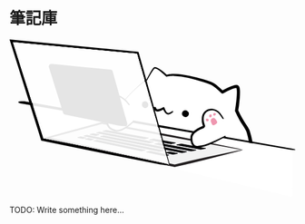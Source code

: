 # 筆記庫

<div class="container">
    <svg id="bongo-cat" xmlns="http://www.w3.org/2000/svg" xmlns:xlink="http://www.w3.org/1999/xlink"
        viewBox="0 0 787.3 433.8">
        <defs>
            <symbol id="eye" data-name="eye" viewBox="0 0 19.2 18.7">
                <circle cx="9.4" cy="9.1" r="8"></circle>
                <path
                    d="M16.3,5.1a1.3,1.3,0,0,1-1.4-.3,7.2,7.2,0,0,0-4.5-2.6A7.2,7.2,0,0,0,5.5,3.5,6.8,6.8,0,0,0,2.8,7.8a6.8,6.8,0,0,0,1,4.8,6.2,6.2,0,0,0,4,2.7,6.1,6.1,0,0,0,4.6-.7,6.7,6.7,0,0,0,2.9-3.7,6.4,6.4,0,0,0-.5-4.5c-.1-.2.8-1,1.5-1.3s2.2,0,2.3.5a9.4,9.4,0,0,1-.2,7.2,9.4,9.4,0,0,1-5.1,5.1,9,9,0,0,1-7,.2A9.6,9.6,0,0,1,1,13.5,9.2,9.2,0,0,1,.4,6.6,8.9,8.9,0,0,1,4.6,1.3,9,9,0,0,1,11.2.2,9.3,9.3,0,0,1,16.7,4C16.9,4.3,17,4.8,16.3,5.1Z">
                </path>
            </symbol>
            <symbol id="paw-pads" data-name="paw-pads" viewBox="0 0 31.4 33.9">
                <path
                    d="M6.8,16a3.7,3.7,0,0,1,1.1,2.8,3.2,3.2,0,0,1-1.6,2.6L5,21.8H4.4a2.8,2.8,0,0,1-1.8.3A4.2,4.2,0,0,1,.2,19.1,7.7,7.7,0,0,1,0,17.6a2.8,2.8,0,0,1,.6-2,3.2,3.2,0,0,1,2.1-.8H4A5,5,0,0,1,6.8,16Zm7.3-4.8a1.8,1.8,0,0,0,.7-.5l.7-.4a3.5,3.5,0,0,0,1.1-1,3.2,3.2,0,0,0,.3-1.4,1.4,1.4,0,0,0-.2-.6,3.4,3.4,0,0,0-.3-2.4,3.2,3.2,0,0,0-2.1-1.5H13.1a4.7,4.7,0,0,0-1.6.4,2,2,0,0,0-.9.9l-.4.6v.4a6.1,6.1,0,0,0-.5,1.2,4.3,4.3,0,0,0,0,1.6,3.5,3.5,0,0,0,.5,2l.7.6a3.3,3.3,0,0,0,1.7.7A3,3,0,0,0,14.1,11.2ZM22.7,7l.6.2h.3A2.3,2.3,0,0,0,25,6.8l.4-.3.6-.3a7.5,7.5,0,0,0,1.5-.9,4.2,4.2,0,0,0,.8-1.2,1.9,1.9,0,0,0,.1-1.5A2.6,2.6,0,0,0,27.5,1,3.5,3.5,0,0,0,23.6.3a3.8,3.8,0,0,0-2,1.5,4.8,4.8,0,0,0-.7,2,3.6,3.6,0,0,0,.9,2.6ZM31,24.1a13.5,13.5,0,0,0-2.2-4.7,36.6,36.6,0,0,0-3.2-3.9,5.3,5.3,0,0,0-5-1.9,10.5,10.5,0,0,0-4.5,2.2A5.6,5.6,0,0,0,13.5,20a15.1,15.1,0,0,0,1.2,6.3c.8,2,1.7,4,2.6,5.9a1.6,1.6,0,0,0,1.5.8,1.7,1.7,0,0,0,1.9.9,17.1,17.1,0,0,0,8.7-4.8,8.2,8.2,0,0,0,1.7-2C31.6,26.3,31.3,25,31,24.1Z"
                    fill="#ef97b0"></path>
            </symbol>
        </defs>
        <g id="head">
            <g id="head__outline">
                <path
                    d="M303.2,186.3c4-7,14.8-20.2,20-26,17-19,34.6-34.9,43-41l12-8s16.6-32,21-33c9-2,33,22,33,22s20-9,79,7c41,11.1,47,14,57,22,7.5,6,18,16,18,16s33.7-19.5,41-15-2,66-2,66,5.9,12.9,11,22c9.1,16.2,13.6,20.2,19,31,3.6,7.2,8.4,28.5,10.5,43.5l-385-62Z"
                    fill="#fff"></path>
                <path
                    d="M302.9,186.9c-1.2,3-5.9,12.6-9,18.8l-12.5,25.5-.6-1.2c32.2,4.8,64.4,9.2,96.6,13.6s64.4,8.9,96.5,13.7,64.3,9.7,96.4,14.9,64.1,10.5,96.2,15.8l-5.6,5.5c-1.2-8.5-2.8-17.1-4.8-25.6-1-4.1-2.1-8.4-3.4-12.3l-.5-1.4-.5-1.4-.6-1.3-.7-1.3a59.5,59.5,0,0,0-3.1-5.5c-2.2-3.6-4.7-7.2-7.1-11s-4.8-7.6-7-11.5c-4.5-7.9-8.3-15.9-12.1-24a4,4,0,0,1-.3-2.6h0c1.4-9.1,2.7-18.2,3.7-27.4.5-4.5.9-9.1,1.2-13.7s.4-9.1.2-13.4a26.4,26.4,0,0,0-.8-6,8.1,8.1,0,0,0-.3-1.1c-.1-.3-.2-.4-.1-.3h.3c0,.1.1.1,0,.1h-.6a11.9,11.9,0,0,0-2.5.2,16.3,16.3,0,0,0-3,.7,56.7,56.7,0,0,0-6.2,2.1,212.6,212.6,0,0,0-24.5,11.9h-.1a3.9,3.9,0,0,1-4.7-.6c-4.9-4.7-10-9.4-15.1-13.8a86.6,86.6,0,0,0-7.9-6,46.1,46.1,0,0,0-8.5-4.6c-6-2.6-12.6-4.6-19.2-6.7l-19.8-5.7a324.9,324.9,0,0,0-40-8.9,196.8,196.8,0,0,0-20.2-1.8c-1.7,0-3.4-.1-5.1,0h-2.5l-2.5.2-2.5.2-2.4.4-2.4.5-1.1.3h-.5l-.4.2H433a2.5,2.5,0,0,1-2.6-.7c-4.6-4.6-9.5-9.1-14.5-13.2a82.7,82.7,0,0,0-7.9-5.7L403.9,81a10.8,10.8,0,0,0-4-.9c-.1,0-.3,0-.3.1h0l-.7.5-1.5,1.7c-1,1.2-2,2.6-2.9,3.9s-3.6,5.5-5.3,8.3c-3.5,5.7-6.8,11.4-9.9,17.3h0l-.4.4-10.2,6.6a53.6,53.6,0,0,0-4.9,3.4l-4.6,3.8c-6.2,5.1-12.1,10.6-17.9,16.2s-11.3,11.4-16.7,17.4c-2.7,3-5.3,6.1-7.8,9.2s-5,6.3-7.4,9.5c-4.2,5.6-7,10-5.7,7.1a34.1,34.1,0,0,1,2.1-3.8l3.8-5.6c2.9-4,6.3-8.3,8.5-10.9s4.4-5.2,6.7-7.7l6.9-7.4c4.7-4.9,9.4-9.7,14.3-14.3s9.8-9.3,15-13.7l4-3.2,4.2-2.9,8.3-5.7-.4.4c3-5.9,6.1-11.8,9.4-17.7,1.6-2.9,3.3-5.8,5.1-8.6l2.9-4.3,1.8-2a7.5,7.5,0,0,1,1.3-1.1c.1-.2.6-.4,1-.5l.9-.2h1.7l1.4.2,2.7.8c1.7.7,3.3,1.5,4.8,2.3a84,84,0,0,1,8.5,5.7A175.7,175.7,0,0,1,434,98.5l-2.9-.6.8-.3.7-.2L434,97l2.7-.7,2.7-.5a23,23,0,0,1,2.6-.3l2.7-.3,2.7-.2h5.3a182.1,182.1,0,0,1,21,1.3,332.5,332.5,0,0,1,41.1,8.4l20,5.5c6.7,2,13.4,4,20.1,6.7a65.3,65.3,0,0,1,9.8,5.1c3.1,2.1,5.9,4.3,8.6,6.5,5.4,4.5,10.6,9.2,15.7,14l-4.8-.6c4.1-2.4,8.2-4.6,12.4-6.7s8.6-4.2,13-6c2.3-.9,4.6-1.7,7-2.4a23.4,23.4,0,0,1,3.8-.9,20,20,0,0,1,4.4-.4h1.3l1.5.4a5.1,5.1,0,0,1,1.7.7l.9.7.8.7a8.3,8.3,0,0,1,1.6,2.6,12.7,12.7,0,0,1,.8,2.3,44.6,44.6,0,0,1,1.1,7.7c.2,5,.1,9.7-.1,14.4s-.7,9.5-1.2,14.1c-.9,9.4-2.1,18.6-3.6,27.9l-.3-2.6c3.7,7.9,7.5,15.8,11.8,23.3,2.1,3.7,4.4,7.4,6.8,11s4.9,7.2,7.3,11.1c1.3,2,2.4,4,3.5,6.1a10.9,10.9,0,0,0,.8,1.5l.8,1.8.7,1.7.6,1.7c1.5,4.4,2.6,8.7,3.7,13.1a262,262,0,0,1,5.2,26.4,4.9,4.9,0,0,1-4.1,5.6h-1.5c-32.1-5-64.2-9.9-96.3-15.1s-64.1-10.6-96.1-16.1-64-11.4-96-17.4-63.9-11.9-95.9-17.4h-.1a.8.8,0,0,1-.6-.9v-.2l16.6-32.1C299.8,192.2,304.1,183.9,302.9,186.9Z">
                </path>
            </g>
            <g id="head__face">
                <g id="eyes">
                    <use width="19.2" height="18.7" transform="translate(474.8 195.2)" xlink:href="#eye"></use>
                    <use width="19.2" height="18.7" transform="matrix(-0.51, -0.85, 0.82, -0.5, 370.39, 192.59)"
                        xlink:href="#eye"></use>
                </g>
                <g id="mouth">
                    <path d="M399.2,186.3c.9,3.6,2.6,7.8,6,9,6.4,2.3,19-6,19-6s4.1,12.4,10,15,10.7-1.7,16-6"
                        fill="#fff"></path>
                    <path
                        d="M450.2,198.3c.6,1.2.2,1.9-.2,2.2a36.7,36.7,0,0,1-7.6,4.9,14.9,14.9,0,0,1-4.8,1.4h-1.4l-1.3-.2-1.4-.4-1.3-.6a21.6,21.6,0,0,1-6.4-7.2,52.8,52.8,0,0,1-4-8.3l3.8,1.3a62.3,62.3,0,0,1-7.1,4.1,32.1,32.1,0,0,1-7.9,2.8,13.2,13.2,0,0,1-4.9.2l-1.4-.3a7.5,7.5,0,0,1-1.3-.6,7.9,7.9,0,0,1-2.3-1.6,16.8,16.8,0,0,1-2.9-4,24.1,24.1,0,0,1-1.6-4.2c-.1-.5,1.6-1.3,3-1.4s3.5.2,3.6.6a10.3,10.3,0,0,0,2.6,4.9l.7.5h2.4l1.5-.2a28.4,28.4,0,0,0,6.5-2c2.1-1,4.3-2.1,6.3-3.3h.1a2.5,2.5,0,0,1,3.4.9l.3.5a43.1,43.1,0,0,0,3.2,7.7,19.8,19.8,0,0,0,2.2,3.4,8.1,8.1,0,0,0,2.6,2.6,5,5,0,0,0,3,.7,10.8,10.8,0,0,0,3.7-1,33.4,33.4,0,0,0,7.2-4.3C448.8,197.4,449.5,197.2,450.2,198.3Z">
                    </path>
                </g>
            </g>
        </g>
        <g id="table">
            <path d="M65.7,181.8l714,124c0,74-2,54-2,128l-673-161Z" fill="#fff"></path>
            <path
                d="M786.7,304.2c-2.7,1.2-10.8,0-16.1-.9L31.1,176.4c-5.2-.9-8.9-3.8-6.2-5s14.3-1.4,19.5-.5L777.1,300.6C782.3,301.6,789.4,303.1,786.7,304.2Z">
            </path>
        </g>
        <g id="laptop">
            <g id="laptop__base">
                <polygon points="641.9 304.1 454.7 348.2 103.8 271.3 254.6 230.3 641.9 304.1" fill="#f2f2f2">
                </polygon>
                <path
                    d="M641.9,304.1c1.5-.1-2.3,1.5-10.3,3.6-28.9,7.5-58.1,15.2-87.7,22.6s-59.1,14.5-88.4,21.3l-.8.2-.8-.2-349.5-78-1.1-.2-8.7-1.9,8.6-2.3,150.6-41.5.6-.2h.7c62.5,11.7,125.5,23.6,188.4,35.9s125.6,25.1,188,37.6c8,1.6,11.9,3,10.4,3a185.6,185.6,0,0,1-18.4-2.6c-61.9-11.2-123.6-22.2-185-33.5s-122.7-23.1-184.4-35h1.2L104.4,273.4h-.1v-4.3l351.2,75.7h-1.5c28.3-6.7,56.3-13.3,84.3-19.5s56.5-12,85.2-18.1C631.3,305.6,640.4,304.1,641.9,304.1Z"
                    fill="#231f20"></path>
            </g>
            <g id="laptop__keyboard">
                <polygon points="371.1 274.8 256.8 253.5 257 252.7 266.2 251.1 382.4 271.5 382.3 272.3 371.1 274.8"
                    fill="#3e3e54"></polygon>
                <polygon points="237.4 265.6 221.3 262.4 221.4 261.7 230.2 260.2 246.8 262.6 246.6 263.4 237.4 265.6"
                    fill="#3e3e54"></polygon>
                <polygon points="474.6 312.9 249.9 268.1 250.1 267.3 259.2 265.8 487.7 309.6 487.5 310.5 474.6 312.9"
                    fill="#3e3e54"></polygon>
                <polygon points="411.8 309.4 204.2 266.7 204.4 266 212.9 264.5 423.9 306.3 423.7 307.2 411.8 309.4"
                    fill="#3e3e54"></polygon>
                <polygon points="450 317.3 428.5 312.9 428.8 312 440.7 310.6 462.7 314.1 462.5 315 450 317.3"
                    fill="#3e3e54"></polygon>
                <polygon points="201.6 273.9 187.5 270.9 187.7 270.2 196 268.7 210.4 271 210.3 271.7 201.6 273.9"
                    fill="#3e3e54"></polygon>
                <polygon points="222.6 278.3 208.1 275.3 208.3 274.5 216.9 273.1 231.8 275.4 231.6 276.2 222.6 278.3"
                    fill="#3e3e54"></polygon>
                <polygon points="362.9 308.1 231.5 280.2 231.7 279.5 240.7 278.1 374.2 305.1 374 305.9 362.9 308.1"
                    fill="#3e3e54"></polygon>
                <polygon points="444.3 288.4 385.2 277.4 385.4 276.5 396.6 274.9 456.9 285.1 456.7 285.9 444.3 288.4"
                    fill="#3e3e54"></polygon>
                <polygon points="526.1 303.6 460.1 291.3 460.3 290.4 472.8 288.9 540.1 300.2 539.9 301.1 526.1 303.6"
                    fill="#3e3e54"></polygon>
                <polygon points="426.2 321.6 376.1 310.9 376.3 310.1 387.4 308.7 438.5 318.5 438.3 319.4 426.2 321.6"
                    fill="#3e3e54"></polygon>
                <g>
                    <polygon points="410.6 286.5 399.1 288 398.9 288.8 499.9 308.3 513.3 305.9 513.5 305 410.6 286.5"
                        fill="#3e3e54"></polygon>
                    <polygon points="395.7 283.7 395.9 282.8 248.2 255.7 239.2 257.3 239 258 384.3 286 395.7 283.7"
                        fill="#3e3e54"></polygon>
                </g>
                <polygon points="371.3 273.9 256.9 252.7 266.4 250.3 382.4 271.5 371.3 273.9" stroke="#000"
                    stroke-linecap="round" stroke-linejoin="round" stroke-width="1.2"></polygon>
                <polygon points="237.6 264.9 221.4 261.7 230.4 259.4 246.8 262.6 237.6 264.9" stroke="#000"
                    stroke-linecap="round" stroke-linejoin="round" stroke-width="1.2"></polygon>
                <polygon points="474.8 312 250 267.3 259.4 265.1 487.7 309.6 474.8 312" stroke="#000"
                    stroke-linecap="round" stroke-linejoin="round" stroke-width="1.2"></polygon>
                <polygon points="412 308.5 204.4 266 213.1 263.8 423.9 306.3 412 308.5" stroke="#000"
                    stroke-linecap="round" stroke-linejoin="round" stroke-width="1.2"></polygon>
                <polygon points="450.2 316.4 428.8 312 440.9 309.7 462.8 314.1 450.2 316.4" stroke="#000"
                    stroke-linecap="round" stroke-linejoin="round" stroke-width="1.2"></polygon>
                <polygon points="201.7 273.1 187.7 270.2 196.2 268 210.4 271 201.7 273.1" stroke="#000"
                    stroke-linecap="round" stroke-linejoin="round" stroke-width="1.2"></polygon>
                <polygon points="222.8 277.6 208.3 274.5 217.1 272.4 231.8 275.4 222.8 277.6" stroke="#000"
                    stroke-linecap="round" stroke-linejoin="round" stroke-width="1.2"></polygon>
                <polygon points="363.1 307.3 231.7 279.5 240.9 277.3 374.2 305.1 363.1 307.3" stroke="#000"
                    stroke-linecap="round" stroke-linejoin="round" stroke-width="1.2"></polygon>
                <polygon points="444.6 287.5 385.4 276.5 396.8 274.1 456.9 285 444.6 287.5" stroke="#000"
                    stroke-linecap="round" stroke-linejoin="round" stroke-width="1.2"></polygon>
                <polygon points="526.3 302.7 460.3 290.4 473 288 540.1 300.2 526.3 302.7" stroke="#000"
                    stroke-linecap="round" stroke-linejoin="round" stroke-width="1.2"></polygon>
                <polygon points="426.4 320.7 376.3 310.1 387.6 307.9 438.5 318.5 426.4 320.7" stroke="#000"
                    stroke-linecap="round" stroke-linejoin="round" stroke-width="1.2"></polygon>
                <g>
                    <polygon points="410.7 285.6 399.1 288 500.1 307.4 513.5 305 410.7 285.6" stroke="#000"
                        stroke-linecap="round" stroke-linejoin="round" stroke-width="1.2"></polygon>
                    <polygon points="395.9 282.8 248.4 255 239.2 257.3 384.5 285.2 395.9 282.8" stroke="#000"
                        stroke-linecap="round" stroke-linejoin="round" stroke-width="1.2"></polygon>
                </g>
            </g>
            <g id="paw-right">
                <g id="paw-right--down">
                    <path
                        d="M293.2,191.3l10-7s-18.4,11.1-24,20-13,20.4-9,31c4.7,12.4,20.5,15.7,22,16,20,3.8,47.8-24.3,47.8-24.3s1.9-3.3,2.2-3.7"
                        fill="#fff"></path>
                    <path
                        d="M342.1,223.4c.9,1.2.2,2.8-.3,3.7l-.4.7-.3.3a118.1,118.1,0,0,1-14.2,12.3,83.2,83.2,0,0,1-16.2,9.8,43.9,43.9,0,0,1-9.3,3,26.3,26.3,0,0,1-10.1.2,44.5,44.5,0,0,1-9.3-3.2,34.2,34.2,0,0,1-8.3-5.5,23,23,0,0,1-5.8-8.5,21.3,21.3,0,0,1-1.3-10.3,34.9,34.9,0,0,1,2.7-9.7,76.1,76.1,0,0,1,4.5-8.5l2.4-4,.6-1,.8-1.1a15.6,15.6,0,0,1,1.6-2,49.9,49.9,0,0,1,7-6.8,136.1,136.1,0,0,1,15.3-11.2,3.1,3.1,0,0,1,4.4,1,3,3,0,0,1-.8,4.2H305l-8.6,6.2c-.9.6-2.7-.5-3.1-1.9s.5-4.4,1.5-5l6.6-4.5,3.5,5.3A131.9,131.9,0,0,0,290,197.4a52.7,52.7,0,0,0-6.4,6,6.5,6.5,0,0,0-1.3,1.6l-.6.8-.7,1-2.4,3.8c-1.6,2.6-3.1,5.2-4.4,7.8a27.7,27.7,0,0,0-2.4,8.1,15.6,15.6,0,0,0,.8,8,17.4,17.4,0,0,0,4.4,6.7,27.2,27.2,0,0,0,7.1,4.9,39.5,39.5,0,0,0,8.1,3,21.6,21.6,0,0,0,8.4,0,37.8,37.8,0,0,0,8.5-2.6,84.9,84.9,0,0,0,15.7-9,142.4,142.4,0,0,0,14.1-11.6l-.3.3,1.1-1.8C340.3,223.4,341.3,222.2,342.1,223.4Z">
                    </path>
                </g>
                <g id="paw-right--up">
                    <g>
                        <path
                            d="M282.2,215.2c-1.6-1.6-12.8-17.9-14-34.3-.1-2.5,1.7-16,12.9-22.4s22.3-1.9,26.2.4c12.2,7.3,21.2,19.1,22.8,22.4"
                            fill="#fff"></path>
                        <path
                            d="M330,181.2a2.4,2.4,0,0,1-2.6-1.3,71.4,71.4,0,0,0-9.8-10.8,64,64,0,0,0-11.7-8.6,26.3,26.3,0,0,0-6.5-2.3,26.9,26.9,0,0,0-6.9-.6,24.9,24.9,0,0,0-6.7,1.3,20.8,20.8,0,0,0-5.8,3.3,23.1,23.1,0,0,0-7.6,11,32.5,32.5,0,0,0-1.4,6.6,6.6,6.6,0,0,0,.1,1.4l.2,1.8c.1,1.2.4,2.3.6,3.5a65,65,0,0,0,4.8,13.4c1,2.2,2.2,4.3,3.4,6.4a43.1,43.1,0,0,0,3.9,5.9.6.6,0,0,1,0,.6c0,.2-.2.4-.4.7a5.7,5.7,0,0,1-1.5,1.6c-1.3.6-4.1.1-4.6-.6a89.5,89.5,0,0,1-7.2-13.7,63.7,63.7,0,0,1-4.3-14.9,25.7,25.7,0,0,1-.5-4c0-.3-.1-.6-.1-1v-1.2a12.5,12.5,0,0,1,.2-2.1,35.2,35.2,0,0,1,2.4-7.8,28.6,28.6,0,0,1,4.1-6.9,24.6,24.6,0,0,1,6.1-5.5,26.2,26.2,0,0,1,15.5-4.2,28.9,28.9,0,0,1,7.8,1.2l3.8,1.3,1.8.9,1.8,1a78.2,78.2,0,0,1,11.9,9.6,80.2,80.2,0,0,1,9.7,11.8C331.1,179.7,331.4,181,330,181.2Z">
                        </path>
                    </g>
                    <use width="31.4" height="33.93" transform="translate(273.2 166.1) rotate(-5.6)"
                        xlink:href="#paw-pads"></use>
                </g>
            </g>
            <g id="laptop__terminal">
                <path
                    d="M316.9,238.7,153.5,205.2a5.1,5.1,0,0,1-4-3.5L109.8,75.4c-1-3.3,1.9-6.6,5.6-6.3L277.9,84.5a5.2,5.2,0,0,1,4.6,3.7l40.7,144.4C324.2,236.2,320.8,239.5,316.9,238.7Z">
                </path>
                <path
                    d="M317.3,238.7a7.9,7.9,0,0,0,2.2-.7,5,5,0,0,0,2.2-1.9,3.7,3.7,0,0,0,.6-2.9l-.3-.8-.2-.9a15.4,15.4,0,0,1-.5-1.7L300,154.6l-10.7-37.5L284,98.3l-2.6-9.4a7.9,7.9,0,0,0-.4-.9,4.3,4.3,0,0,0-.4-.7,3.3,3.3,0,0,0-1.5-1.1l-.9-.3h-1.1l-2.4-.2L119.2,71.2l-2.4-.3h-2.2a3.3,3.3,0,0,0-2.8,1.6,2.4,2.4,0,0,0-.5,1.4v.8c.1.1.1.2.1.4l.2.6,1.5,4.6L119,98.8l11.8,37.3,11.7,37.2,5.9,18.6,2.9,9.3a3.4,3.4,0,0,0,2.2,2h1l1.2.3,2.4.4,153,31.1c4.3.9,7.4,2.9,5.2,3.3s-11.7-.1-16-1l-75.8-15.7L186.6,214l-19-3.9-9.5-2-4.7-1h-.7l-.8-.3a6.1,6.1,0,0,1-1.4-.7,7.6,7.6,0,0,1-2.3-2.4l-.4-.8a1.9,1.9,0,0,1-.2-.7l-.4-1.2-.7-2.3-1.4-4.6-2.9-9.2-5.8-18.5-11.5-36.9-11.5-37-2.9-9.2L109,78.5l-.7-2.3v-.6c0-.3-.1-.6-.1-.8a4.8,4.8,0,0,1,0-1.7,6.8,6.8,0,0,1,3.8-5,10.1,10.1,0,0,1,3-.7h2.6l9.6,1L204.1,76l38.5,3.7,19.3,1.9,9.6.9,4.8.5h2.6a6.6,6.6,0,0,1,2.7,1.2,7.2,7.2,0,0,1,1.9,2.4,12.1,12.1,0,0,1,.5,1.4l.3,1.1,1.3,4.7,2.6,9.3,5.2,18.6,10.4,37.3,10.4,37.3,5.3,18.6,2.6,9.4,1.3,4.6.6,2.4a7,7,0,0,1,.4,2.7,5.7,5.7,0,0,1-1.8,3.7,5.9,5.9,0,0,1-3.4,1.6,3.5,3.5,0,0,1-2.1-.4C316.7,239,316.8,238.9,317.3,238.7Z">
                </path>
            </g>
            <g id="laptop__terminal_code_scene">
                <g id="laptop__code">
                    <g stroke="#3DE0E8" stroke-width="6" transform="matrix(-1 0 0 1 278 103)">
                        <g id="f3" transform="translate(0 76)">
                            <path class="typing-animation" id="f3-l9" d="M8,25L8,25" stroke-dasharray="60,10">
                            </path>
                            <path class="typing-animation" id="f3-l8" d="M8,13L8,13" stroke-dasharray="50,10">
                            </path>
                            <path class="typing-animation" id="f3-l7" d="M0,1L0,1" stroke-dasharray="25,10"></path>
                        </g>
                        <g id="f2" transform="translate(0 38)">
                            <path class="typing-animation" id="f2-l6" d="M8,25L8,25" stroke-dasharray="40,10">
                            </path>
                            <path class="typing-animation" id="f2-l5" d="M8,13L8,13" stroke-dasharray="60,10">
                            </path>
                            <path class="typing-animation" id="f2-l4" d="M0,1L0,1" stroke-dasharray="30,10"></path>
                        </g>
                        <g id="f1">
                            <path class="typing-animation" id="f1-l3" d="M8,25L8,25" stroke-dasharray="60,10">
                            </path>
                            <path class="typing-animation" id="f1-l2" d="M8,13L8,13" stroke-dasharray="60,10">
                            </path>
                            <path class="typing-animation" id="f1-l1" d="M0,1L0,1" stroke-dasharray="60,10"></path>
                        </g>
                    </g>
                </g>
            </g>
            <g id="laptop__cover" style="mix-blend-mode: hard-light">
                <polygon points="440.7 347.2 90.3 275.6 4.7 3.8 353 36.7 440.7 347.2" fill="#f2f2f2"></polygon>
                <path
                    d="M440.4,346.4c-2.5-5.3-6.5-18.8-9-27.4L390.7,178c-13.6-46.8-26.9-93.7-40.3-140.6l2.3,2L4.4,7.1,7.9,2.8,94,274.5l-2.9-2.6q83.7,16.8,166.8,34.2t166.8,35.4c8.8,1.9,17.5,5.1,14.7,5.5s-6.3-.2-12-.9-12.3-1.5-16.8-2.3Q330.5,328.1,250,312.1c-53.5-10.8-107.1-21.7-160.4-32.7l-2.3-.5-.6-2.1L1.5,4.8,0,0,5,.5,353.3,34l1.8.2.5,1.8q20.7,73.8,41.2,147.8l40.6,147.5C439.8,340.1,442.9,351.7,440.4,346.4Z">
                </path>
            </g>
        </g>
        <g id="paw-left">
            <g id="paw-left--up">
                <g>
                    <path
                        d="M545.4,261.9c-7.1-13-12.9-31.1-13.3-37.6-.6-9,0-15.6,5.2-22.2s15-9.8,22.7-8.8a26.7,26.7,0,0,1,17.3,9.4c5.3,5.8,9.4,12.9,11.6,16.6"
                        fill="#fff"></path>
                    <path
                        d="M588.9,219.2c-1.4.4-2.3-.7-2.8-1.4a93.9,93.9,0,0,0-8.9-12.5c-3.3-3.9-7.1-7-11.7-8.6a24.2,24.2,0,0,0-7.1-1.4,24.5,24.5,0,0,0-7.1.7,27,27,0,0,0-6.6,2.7,21,21,0,0,0-5.2,4.6,20.6,20.6,0,0,0-3.5,6.1,22.2,22.2,0,0,0-1.3,6.9,47.3,47.3,0,0,0,.1,7.5,52.2,52.2,0,0,0,1.4,7.1c1.4,4.8,3.1,9.7,5,14.4a147.7,147.7,0,0,0,6.5,13.9c.4.7-1,2.3-2.4,2.6s-4-.6-4.4-1.4c-2.3-4.8-4.3-9.7-6.1-14.6a128.8,128.8,0,0,1-4.6-15.3c-.3-1.3-.5-2.6-.7-4a16.4,16.4,0,0,1-.2-2.2v-2a57,57,0,0,1,.4-8.2,27.2,27.2,0,0,1,2.3-8.2c.7-1.3,1.4-2.5,2.2-3.7l1.3-1.7,1.4-1.6a28.8,28.8,0,0,1,7-5,27.6,27.6,0,0,1,8-2.5,25.6,25.6,0,0,1,8.3-.2,27.4,27.4,0,0,1,15.1,6.7,50.6,50.6,0,0,1,5.5,5.9,111.3,111.3,0,0,1,8.7,13.2C589.8,217.7,590.3,218.9,588.9,219.2Z">
                    </path>
                </g>
                <use width="31.4" height="33.93" transform="matrix(0.99, -0.03, 0.04, 1, 539.85, 203.52)"
                    xlink:href="#paw-pads"></use>
            </g>
            <g id="paw-left--down">
                <path
                    d="M538.2,239.3c-3.2,1.6-33,10.8-37,28-.4,1.8-2.1,18.9,7,26,5.5,4.3,12.7,2.8,25,0,10.3-2.3,19-5.8,40-16,9.1-4.4,16.6-8.2,22-11"
                    fill="#fff"></path>
                <path
                    d="M595.1,266.4c.1,1.4-1.4,2.4-2.4,2.9l-18.3,9.4c-6.2,3.1-12.3,6.1-18.6,9a120.8,120.8,0,0,1-19.6,7.2l-5.1,1.2-5.1,1.1a43.4,43.4,0,0,1-5.2.9,33.8,33.8,0,0,1-5.6.3,17.8,17.8,0,0,1-5.8-1.5,6.1,6.1,0,0,1-1.4-.7l-1.3-.9-2.2-2a23.6,23.6,0,0,1-5.2-10.2,44.5,44.5,0,0,1-1.3-10.9c0-.9.1-1.8.1-2.7a6.6,6.6,0,0,0,.1-1.4v-.7c.1-.3.1-.7.2-.9a21.6,21.6,0,0,1,2.1-5.5,33.4,33.4,0,0,1,7.1-8.7,67.1,67.1,0,0,1,8.7-6.4,121.7,121.7,0,0,1,19-9,1.5,1.5,0,0,1,1.7.6,3.4,3.4,0,0,1,.9,1.9c.1,1.5-1.6,4.2-2.6,4.6a91.1,91.1,0,0,0-17.8,8.5,40.1,40.1,0,0,0-7.6,5.8,22.8,22.8,0,0,0-5.2,7.3l-.4,1-.3,1a1.7,1.7,0,0,0-.2.5v.4c-.1.4-.1.8-.2,1.2s-.1,3.1-.1,4.7a35.4,35.4,0,0,0,1.4,9.3,15.6,15.6,0,0,0,4.5,7.3c2,1.9,4.7,2.6,7.8,2.5a55.9,55.9,0,0,0,9.7-1.2l4.9-1.1,4.9-1.1a121,121,0,0,0,18.8-6.8c12.4-5.3,24.6-11.5,36.8-17.4C593.4,265.4,595,264.9,595.1,266.4Z">
                </path>
            </g>
        </g>
    </svg>
</div>

TODO: Write something here…
